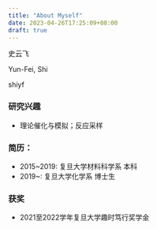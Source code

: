 ```yaml
---
title: "About Myself"
date: 2023-04-26T17:25:09+08:00
draft: true
---
```


史云飞

Yun-Fei, Shi

shiyf

### 研究兴趣
 * 理论催化与模拟；反应采样

### 简历：
* 2015~2019: 复旦大学材料科学系 本科
* 2019~: 复旦大学化学系 博士生

### 获奖
* 2021至2022学年复旦大学趣时笃行奖学金
